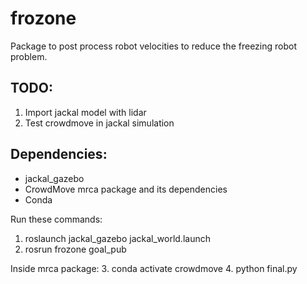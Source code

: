# frozone
Package to post process robot velocities to reduce the freezing robot problem.

## TODO:
1. Import jackal model with lidar
2. Test crowdmove in jackal simulation

## Dependencies:
* jackal_gazebo
* CrowdMove mrca package and its dependencies
* Conda


Run these commands:
1. roslaunch jackal_gazebo jackal_world.launch
2. rosrun frozone goal_pub

Inside mrca package:
3. conda activate crowdmove
4. python final.py

